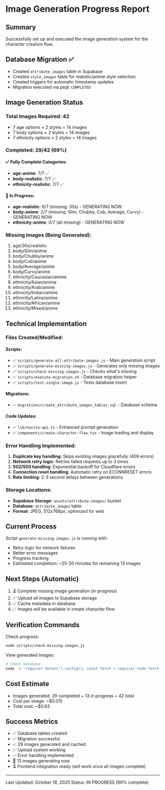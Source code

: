 # Image Generation Progress Report

## Summary
Successfully set up and executed the image generation system for the character creation flow.

## Database Migration ✅
- Created `attribute_images` table in Supabase
- Created `style_images` table for realistic/anime style selection
- Created triggers for automatic timestamp updates
- Migration executed via psql: `COMPLETED`

## Image Generation Status

### Total Images Required: 42
- 7 age options × 2 styles = 14 images
- 7 body options × 2 styles = 14 images
- 7 ethnicity options × 2 styles = 14 images

### Completed: 29/42 (69%)

#### ✅ Fully Complete Categories:
- **age-anime**: 7/7 ✅
- **body-realistic**: 7/7 ✅
- **ethnicity-realistic**: 7/7 ✅

#### 🔄 In Progress:
- **age-realistic**: 6/7 (missing: 30s) - GENERATING NOW
- **body-anime**: 2/7 (missing: Slim, Chubby, Cub, Average, Curvy) - GENERATING NOW
- **ethnicity-anime**: 0/7 (all missing) - GENERATING NOW

### Missing Images (Being Generated):
1. age/30s/realistic
2. body/Slim/anime
3. body/Chubby/anime
4. body/Cub/anime
5. body/Average/anime
6. body/Curvy/anime
7. ethnicity/Caucasian/anime
8. ethnicity/Asian/anime
9. ethnicity/Arab/anime
10. ethnicity/Indian/anime
11. ethnicity/Latina/anime
12. ethnicity/African/anime
13. ethnicity/Mixed/anime

## Technical Implementation

### Files Created/Modified:

#### Scripts:
- ✅ `scripts/generate-all-attribute-images.js` - Main generation script
- ✅ `scripts/generate-missing-images.js` - Generates only missing images
- ✅ `scripts/check-missing-images.js` - Checks what's missing
- ✅ `scripts/execute-migration.sh` - Database migration helper
- ✅ `scripts/test-single-image.js` - Tests database insert

#### Migrations:
- ✅ `migrations/create_attribute_images_tables.sql` - Database schema

#### Code Updates:
- ✅ `lib/novita-api.ts` - Enhanced prompt generation
- ✅ `components/create-character-flow.tsx` - Image loading and display

### Error Handling Implemented:
1. **Duplicate key handling**: Skips existing images gracefully (409 errors)
2. **Network retry logic**: Retries failed requests up to 3 times
3. **502/503 handling**: Exponential backoff for Cloudflare errors
4. **Connection reset handling**: Automatic retry on ECONNRESET errors
5. **Rate limiting**: 2-3 second delays between generations

### Storage Locations:
- **Supabase Storage**: `assets/attribute-images/` bucket
- **Database**: `attribute_images` table
- **Format**: JPEG, 512x768px, optimized for web

## Current Process
Script `generate-missing-images.js` is running with:
- Retry logic for network failures
- Better error messages
- Progress tracking
- Estimated completion: ~25-30 minutes for remaining 13 images

## Next Steps (Automatic)
1. ⏳ Complete missing image generation (in progress)
2. ✅ Upload all images to Supabase storage
3. ✅ Cache metadata in database
4. ✅ Images will be available in create character flow

## Verification Commands

Check progress:
```bash
node scripts/check-missing-images.js
```

View generated images:
```bash
# Check database
node -e "require('dotenv').config(); const fetch = require('node-fetch'); (async () => { const r = await fetch(process.env.NEXT_PUBLIC_SUPABASE_URL + '/rest/v1/attribute_images?select=category,value,style', { headers: { apikey: process.env.SUPABASE_SERVICE_ROLE_KEY, Authorization: 'Bearer ' + process.env.SUPABASE_SERVICE_ROLE_KEY }}); const d = await r.json(); console.log('Total:', d.length); })();"
```

## Cost Estimate
- Images generated: 29 completed + 13 in progress = 42 total
- Cost per image: ~$0.015
- Total cost: ~$0.63

## Success Metrics
- ✅ Database tables created
- ✅ Migration successful
- ✅ 29 images generated and cached
- ✅ Upload system working
- ✅ Error handling implemented
- 🔄 13 images generating now
- ⏳ Frontend integration ready (will work once all images complete)

---

Last Updated: October 18, 2025
Status: IN PROGRESS (69% complete)

